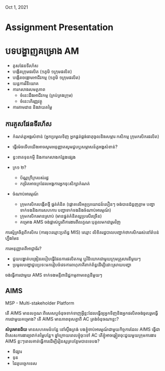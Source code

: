 Oct 1, 2021

# Assignment Presentation

# បទបង្ហាញគម្រោង AM 
- គូសផែនទីរហ័ស
- បង្កើតក្រុមផលិត (១ភូមិ ១ក្រុមផលិត)
- បង្កើតចង្កោមអាជីវកម្ម (១ភូមិ ១ក្រុមផលិត)
- យន្តការវិនិយោគ
- ការកសាងសមត្ថភាព 
	- ចំនេះដឹងអាជីវកម្ម (គ្រប់គ្រងក្រុម)
	- ចំនេះហិរញ្ញវត្ថុ 
- ការតាមដាន និងវាយតម្លៃ

## ការគូសផែនទីរហ័ស
- កំណត់តួអង្គសំខាន់ (អ្នកប្រមូលទិញ អ្នកផ្គត់ផ្គង់ធាតុចូលនិងសម្ភារៈកសិកម្ម ក្រុមកសិករផលិត)

- ធ្វើម៉េចទើបយើងអាចសូមអនុញ្ញាតសូមជួបឬសម្ភាសន៍តួអង្គសំខាន់?
- ខ្វះខាតទុនកម្ចី និងការកសាងកន្លែងផ្សេង 

- ក្រ១ ២? 
	- ប័ណ្ណក្រីក្ររបស់រដ្ឋ 
	- កម្រិតអាចក្រដែលអង្គការអ្នកចុះសិក្សាកំណត់

- ចំណាប់អារម្មណ៍ 
	- ក្រុមកសិករបង្កើតថ្មី ផ្នត់គំនិត (ផ្តោតលើអត្ថប្រយោជន៍លឿនៗ ចង់បានជំនួញភ្លាម បញ្ហាទាក់ទងនិងការសហការ បញ្ហាទាក់ទងនិងចំណាប់អារម្មណ៍)
	- ក្រុមកសិករមានស្រាប់ (មានផ្នត់គំនិតល្អប្រសើរច្រើន)
	- គម្រោង AMS ចង់ផ្លាស់ប្តូរពីការងារពីលក្ខណៈបុគ្គលមកជារួមវិញ

ការស្ម័គ្រចិត្តពីកសិករ (ការចុះឈ្មោះប្រព័ន្ធ MIS) ឈ្មោះ លិខិតរដ្ឋបាលបញ្ជាក់ថាកសិកររស់នៅតំបន់ហ្នឹងមែន

ការអនុញ្ញាតពីអាជ្ញាធ័រ?

- ជួយបង្ហាត់បង្រៀនរបៀបធ្វើផែនការផលិតកម្ម ឬវិនិយោគជាមួយក្រុមគ្រួសារនីមួយៗ
- ប្រមូលបញ្ហាជួបប្រទះមករៀបចំវេទការពហុភាគីពាក់ព័ន្ធដើម្បីដោះស្រាយបញ្ហា

ចង់ធ្វើការជាមួយ AMS ទាក់ទងមន្ទីពានិជ្ជកម្មតាមខេត្តនីមួយៗ

## AIMS
MSP - Multi-stakeholder Platform 

តើ AIMS មានលក្ខណៈពិសេសឬចំនុចទាក់ទាញអ្វីខ្លះដែលធ្វើឲ្យអ្នកទិញនិងអ្នកផលិតចង់ចូលរួមធ្វើការជាមួយគម្រោង?
តើ AIMS មានភាពខុសគ្នាពី AC ត្រង់ចំនុចណាខ្លះ?

**សំបូរមានជ័យ** មានសហគមន៍បន្លែ នៅស្ទឹងត្រង់
បងខ្ញុំចាប់អារម្មណ៍ជាមួយកិច្ចការដែល AIMS ធ្វើជាពិសេសការងារច្រវាក់តម្លៃបន្លែ។ ឆ្នាំក្រោយពេលខ្ញុំចុះទៅ AC តើខ្ញុំអាចឆ្លៀតចុះជួយមួយក្រុមការងារ AIMS ខ្លះៗពេលគាត់ធ្វើការដើម្បីរៀនសូត្របន្ថែមបានទេបង?

- ទីផ្សារ
- ទុន 
- ដៃគូបច្ចេកទេស